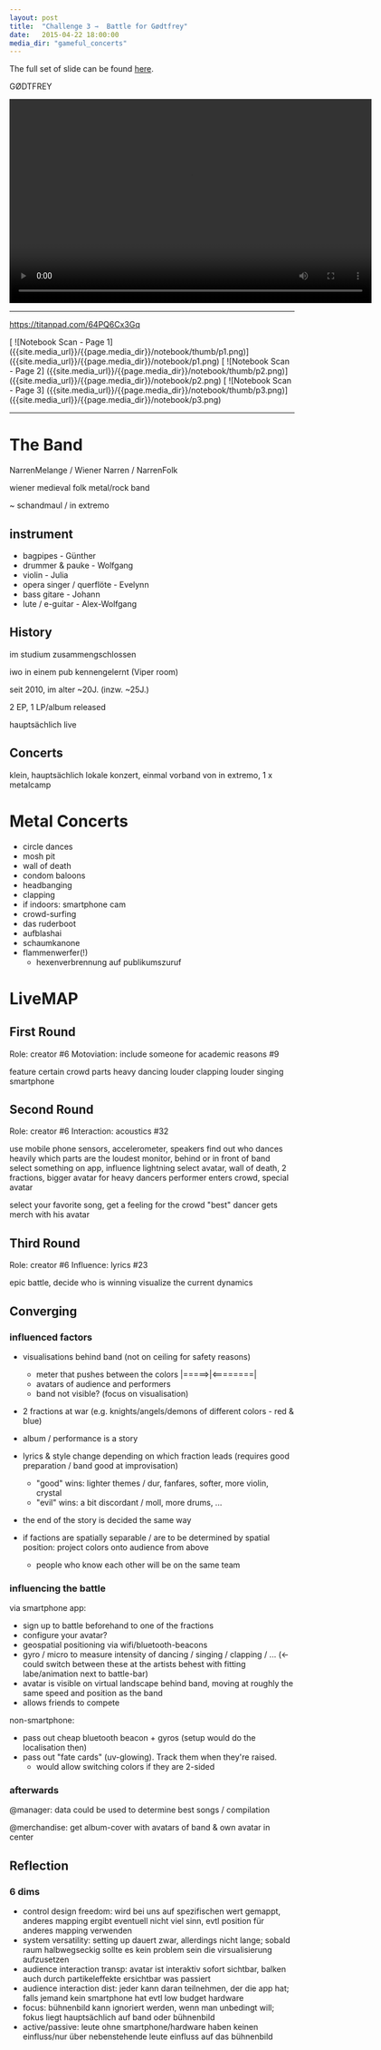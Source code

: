 ```yaml
---
layout: post
title:  "Challenge 3 ⇾  Battle for Gødtfrey"
date:   2015-04-22 18:00:00
media_dir: "gameful_concerts"
---
```





The full set of slide can be found [here](https://owncloud.tuwien.ac.at/public.php?service=files&t=9123d3c40e9d88a17fdc3253234d06ce).


GØDTFREY

<video src="{{site.media_url}}/{{page.media_dir}}/video_sketch.mp4" style="height: 360px; width: 640px" controls></video>




---




<https://titanpad.com/64PQ6Cx3Gq>

<!-- thumbnail syntax isn't pretty :| -->
[ ![Notebook Scan - Page 1]
  ({{site.media_url}}/{{page.media_dir}}/notebook/thumb/p1.png)]
({{site.media_url}}/{{page.media_dir}}/notebook/p1.png)
[ ![Notebook Scan - Page 2]
  ({{site.media_url}}/{{page.media_dir}}/notebook/thumb/p2.png)]
({{site.media_url}}/{{page.media_dir}}/notebook/p2.png)
[ ![Notebook Scan - Page 3]
  ({{site.media_url}}/{{page.media_dir}}/notebook/thumb/p3.png)]
({{site.media_url}}/{{page.media_dir}}/notebook/p3.png)


----

# The Band

NarrenMelange / Wiener Narren / NarrenFolk

wiener medieval folk metal/rock band

~ schandmaul / in extremo

## instrument

* bagpipes - Günther
* drummer & pauke - Wolfgang
* violin - Julia
* opera singer / querflöte - Evelynn
* bass gitare - Johann
* lute / e-guitar - Alex-Wolfgang

## History

im studium zusammengschlossen

iwo in einem pub kennengelernt (Viper room)

seit 2010, im alter ~20J. (inzw. ~25J.)

2 EP, 1 LP/album released

hauptsächlich live

## Concerts

klein, hauptsächlich lokale konzert, einmal vorband von in extremo, 1 x metalcamp

# Metal Concerts

* circle dances
* mosh pit
* wall of death
* condom baloons
* headbanging
* clapping
* if indoors: smartphone cam
* crowd-surfing
* das ruderboot
* aufblashai
* schaumkanone
* flammenwerfer(!)
    * hexenverbrennung auf publikumszuruf

# LiveMAP

## First Round

Role: creator #6
Motoviation: include someone for academic reasons #9

feature certain crowd parts
heavy dancing
louder clapping
louder singing
smartphone



## Second Round

Role: creator #6
Interaction: acoustics #32

use mobile phone sensors, accelerometer, speakers
find out who dances heavily
which parts are the loudest
monitor, behind or in front of band
select something on app, influence lightning
select avatar, wall of death, 2 fractions, bigger avatar for heavy dancers
performer enters crowd, special avatar

select your favorite song, get a feeling for the crowd
"best" dancer gets merch with his avatar

## Third Round

Role: creator #6
Influence: lyrics #23

epic battle, decide who is winning
visualize the current dynamics

## Converging

### influenced factors

* visualisations behind band (not on ceiling for safety reasons)
    * meter that pushes between the colors |=====>|<========|
    * avatars of audience and performers
    * band not visible? (focus on visualisation)
* 2 fractions at war (e.g. knights/angels/demons of different colors - red & blue)
* album / performance is a story
* lyrics & style change depending on which fraction leads (requires good preparation / band good at improvisation)
    * "good" wins: lighter themes / dur, fanfares, softer, more violin, crystal
    * "evil" wins: a bit discordant / moll, more drums, ...
*  the end of the story is decided the same way

* if factions are spatially separable / are to be determined by spatial position: project colors onto audience from above
    * people who know each other will be on the same team

### influencing the battle

via smartphone app:

* sign up to battle beforehand to one of the fractions
* configure your avatar?
* geospatial positioning via wifi/bluetooth-beacons
* gyro / micro to measure intensity of dancing / singing / clapping / ... (<- could switch between these at the artists behest with fitting labe/animation next to battle-bar)
* avatar is visible on virtual landscape behind band, moving at roughly the same speed and position as the band
* allows friends to compete

non-smartphone:

* pass out cheap bluetooth beacon + gyros (setup would do the localisation then)
* pass out "fate cards" (uv-glowing). Track them when they're raised.
    * would allow switching colors if they are 2-sided

### afterwards

@manager: data could be used to determine best songs / compilation

@merchandise: get album-cover with avatars of band & own avatar in center

## Reflection

### 6 dims

* control design freedom: wird bei uns auf spezifischen wert gemappt, anderes mapping ergibt eventuell nicht viel sinn, evtl position für anderes mapping verwenden
* system versatility: setting up dauert zwar, allerdings nicht lange; sobald raum halbwegseckig sollte es kein problem sein die virsualisierung aufzusetzen
* audience interaction transp: avatar ist interaktiv sofort sichtbar, balken auch durch partikeleffekte ersichtbar was passiert
* audience interaction dist: jeder kann daran teilnehmen, der die app hat; falls jemand kein smartphone hat evtl low budget hardware
* focus: bühnenbild kann ignoriert werden, wenn man unbedingt will; fokus liegt hauptsächlich auf band oder bühnenbild
* active/passive: leute ohne smartphone/hardware haben keinen einfluss/nur über nebenstehende leute einfluss auf das bühnenbild


